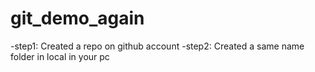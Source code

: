 # git_demo_again


-step1: Created a repo on github account
-step2: Created a same name  folder in local in your pc